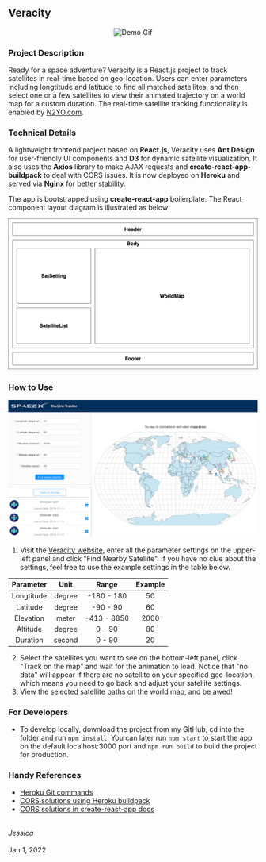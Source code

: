 ## Veracity

<p align="center"><img src="pictures/starlink-demo.gif" alt="Demo Gif"></p>

### Project Description

Ready for a space adventure? Veracity is a React.js project to track satellites in real-time based on geo-location. Users can enter parameters including longtitude and latitude to find all matched satellites, and then select one or a few satellites to view their animated trajectory on a world map for a custom duration. The real-time satellite tracking functionality is enabled by [N2YO.com](https://www.n2yo.com/).

### Technical Details

A lightweight frontend project based on **React.js**, Veracity uses **Ant Design** for user-friendly UI components and **D3** for dynamic satellite visualization. It also uses the **Axios** library to make AJAX requests and **create-react-app-buildpack** to deal with CORS issues. It is now deployed on **Heroku** and served via **Nginx** for better stability.

The app is bootstrapped using **create-react-app** boilerplate. The React component layout diagram is illustrated as below:
<p align="center"><img src="pictures/component-diagram.png" alt="Diagram"></p>

### How to Use

<p align="center"><img src="pictures/recommended-settings.png" alt="Settings"></p>

1. Visit the [Veracity website](https://starlink521.herokuapp.com/), enter all the parameter settings on the upper-left panel and click "Find Nearby Satellite". If you have no clue about the settings, feel free to use the example settings in the table below.

| Parameter | Unit | Range | Example |
| :----: | :----: | :----: | :----: |
| Longtitude | degree | -180 - 180 | 50 |
| Latitude | degree | -90 - 90 | 60 |
| Elevation | meter | -413 - 8850 | 2000 |
| Altitude | degree | 0 - 90 | 80 |
| Duration | second | 0 - 90 | 20 |

2. Select the satellites you want to see on the bottom-left panel, click "Track on the map" and wait for the animation to load. Notice that "no data" will appear if there are no satellite on your specified geo-location, which means you need to go back and adjust your satellite settings.
3. View the selected satellite paths on the world map, and be awed!

### For Developers

* To develop locally, download the project from my GitHub, cd into the folder and run `npm install`. You can later run `npm start` to start the app on the default localhost:3000 port and  `npm run build` to build the project for production.

### Handy References

* [Heroku Git commands](https://devcenter.heroku.com/articles/git)
* [CORS solutions using Heroku buildpack](https://github.com/mars/create-react-app-buildpack)
* [CORS solutions in create-react-app docs](https://create-react-app.dev/docs/proxying-api-requests-in-development/#invalid-host-header-errors-after-configuring-proxy)

<br><em>Jessica</em>
<br><br>Jan 1, 2022

